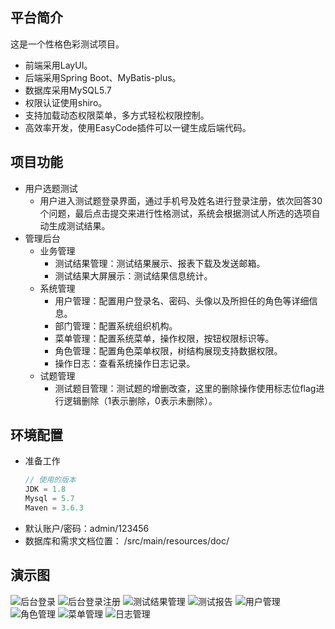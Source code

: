 ## 平台简介
这是一个性格色彩测试项目。
- 前端采用LayUI。
- 后端采用Spring Boot、MyBatis-plus。
- 数据库采用MySQL5.7
- 权限认证使用shiro。
- 支持加载动态权限菜单，多方式轻松权限控制。
- 高效率开发，使用EasyCode插件可以一键生成后端代码。

## 项目功能
- 用户选题测试
    - 用户进入测试题登录界面，通过手机号及姓名进行登录注册，依次回答30个问题，最后点击提交来进行性格测试，系统会根据测试人所选的选项自动生成测试结果。
- 管理后台
    - 业务管理
        - 测试结果管理：测试结果展示、报表下载及发送邮箱。
        - 测试结果大屏展示：测试结果信息统计。
    - 系统管理
        - 用户管理：配置用户登录名、密码、头像以及所担任的角色等详细信息。
        - 部门管理：配置系统组织机构。
        - 菜单管理：配置系统菜单，操作权限，按钮权限标识等。
        - 角色管理：配置角色菜单权限，树结构展现支持数据权限。
        - 操作日志：查看系统操作日志记录。
    - 试题管理
        - 测试题目管理：测试题的增删改查，这里的删除操作使用标志位flag进行逻辑删除（1表示删除，0表示未删除）。

## 环境配置
- 准备工作
    ```javascript
    // 使用的版本
    JDK = 1.8 
    Mysql = 5.7
    Maven = 3.6.3
    ```
- 默认账户/密码：admin/123456
- 数据库和需求文档位置： /src/main/resources/doc/

## 演示图
![后台登录](https://img-blog.csdnimg.cn/img_convert/bdd77e04dc496dce4f0d514235b67c18.png)
![后台登录注册](https://img-blog.csdnimg.cn/img_convert/16863ac1e13a11ad56591ddcab7fd03e.png)
![测试结果管理](https://img-blog.csdnimg.cn/img_convert/eb46a8b16f6bdeaca14a164e5670600c.png)
![测试报告](https://img-blog.csdnimg.cn/img_convert/8cdd639203bf3bb1087c9f4115f8ada8.png)
![用户管理](https://img-blog.csdnimg.cn/img_convert/af05f6b341b31fd093ffa06c5bf1d93d.png)
![角色管理](https://img-blog.csdnimg.cn/img_convert/8da00bab89bdb004b945715b66a51ad9.png)
![菜单管理](https://img-blog.csdnimg.cn/img_convert/fb39045d0dcce0099716482152ba4abb.png)
![日志管理](https://img-blog.csdnimg.cn/img_convert/6ad5d154ab4a06282ff98e1eb296050b.png)


